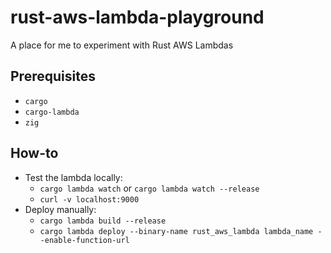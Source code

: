 # rust-aws-lambda-playground
A place for me to experiment with Rust AWS Lambdas

## Prerequisites

- `cargo`
- `cargo-lambda`
- `zig`

## How-to

- Test the lambda locally:
  - `cargo lambda watch` or `cargo lambda watch --release`
  - `curl -v localhost:9000`
- Deploy manually:
  - `cargo lambda build --release`
  - `cargo lambda deploy --binary-name rust_aws_lambda lambda_name --enable-function-url`
